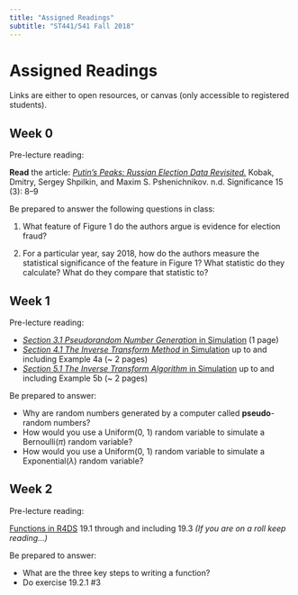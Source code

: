 ```yaml
---
title: "Assigned Readings"
subtitle: "ST441/541 Fall 2018"
---
```


# Assigned Readings

Links are either to open resources, or canvas (only accessible to registered students).

## Week 0

Pre-lecture reading:

**Read** the article:
[*Putin’s Peaks: Russian Election Data Revisited.*](https://oregonstate.instructure.com/courses/1689180/files/folder/Readings?preview=72232056) Kobak, Dmitry, Sergey Shpilkin, and Maxim S. Pshenichnikov. n.d.  Significance 15 (3): 8–9

Be prepared to answer the following questions in class:

1. What feature of Figure 1 do the authors argue is evidence for election fraud?

2. For a particular year, say 2018, how do the authors measure the statistical significance of the feature in Figure 1?  What statistic do they calculate?  What do they compare that statistic to? 

  
## Week 1

Pre-lecture reading:  

* [*Section 3.1 Pseudorandom Number Generation* in Simulation](https://oregonstate.instructure.com/courses/1689180/files/folder/Readings?preview=72232060) (1 page)
* [*Section 4.1 The Inverse Transform Method* in Simulation](https://oregonstate.instructure.com/courses/1689180/files/folder/Readings?preview=72232059) up to and including Example 4a (~ 2 pages)
* [*Section 5.1 The Inverse Transform Algorithm* in Simulation](https://oregonstate.instructure.com/courses/1689180/files/folder/Readings?preview=72232058) up to and including Example 5b (~ 2 pages)

Be prepared to answer:

* Why are random numbers generated by a computer called **pseudo**-random numbers?
* How would you use a Uniform(0, 1) random variable to simulate a Bernoulli($\pi$) random variable?
* How would you use a Uniform(0, 1) random variable to simulate a Exponential($\lambda$) random variable?

## Week 2

Pre-lecture reading:

[Functions in R4DS](http://r4ds.had.co.nz/functions.html) 19.1 through and including 19.3  *(If you are on a roll keep reading...)*

Be prepared to answer:

* What are the three key steps to writing a function?
* Do exercise 19.2.1 #3
